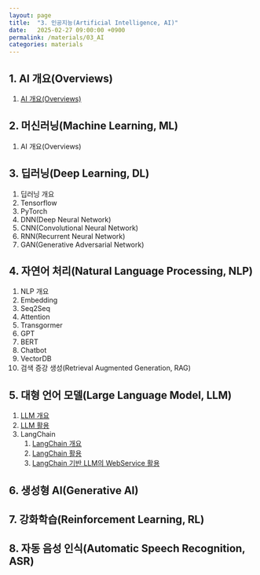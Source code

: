 ```yaml
---
layout: page
title:  "3. 인공지능(Artificial Intelligence, AI)"
date:   2025-02-27 09:00:00 +0900
permalink: /materials/03_AI
categories: materials
---
```


## **1. AI 개요(Overviews)**

1. [AI 개요(Overviews)](/materials/S01-01-01-00_Python_Overview)


## **2. 머신러닝(Machine Learning, ML)**

1. AI 개요(Overviews)


## **3. 딥러닝(Deep Learning, DL)**

1. 딥러닝 개요
2. Tensorflow
3. PyTorch
4. DNN(Deep Neural Network)
5. CNN(Convolutional Neural Network)
6. RNN(Recurrent Neural Network)
7. GAN(Generative Adversarial Network)


## **4. 자연어 처리(Natural Language Processing, NLP)**

1. NLP 개요
2. Embedding
3. Seq2Seq
4. Attention
5. Transgormer
6. GPT
7. BERT
8. Chatbot
9. VectorDB
10. 검색 증강 생성(Retrieval Augmented Generation, RAG)


## **5. 대형 언어 모델(Large Language Model, LLM)**

1. [LLM 개요](/materials/S03-05-01-00_LLM_Overview)
2. [LLM 활용](https://colab.research.google.com/github/SkyLectures/LectureMaterials/blob/main/Part03_AI/S03-05-02-00_LLM_Applications.ipynb)
3. LangChain
    1. [LangChain 개요](https://colab.research.google.com/github/SkyLectures/LectureMaterials/blob/main/Part03_AI/S03-05-03-01_LangChain_OverView.ipynb)
    2. [LangChain 활용](https://colab.research.google.com/github/SkyLectures/LectureMaterials/blob/main/Part03_AI/S03-05-03-02_LangChain_Applications.ipynb)
    3. [LangChain 기반 LLM의 WebService 활용](https://colab.research.google.com/github/SkyLectures/LectureMaterials/blob/main/Part03_AI/S03-05-03-03_LangChain_Web_Service.ipynb)

## **6. 생성형 AI(Generative AI)**


## **7. 강화학습(Reinforcement Learning, RL)**


## **8. 자동 음성 인식(Automatic Speech Recognition, ASR)**


